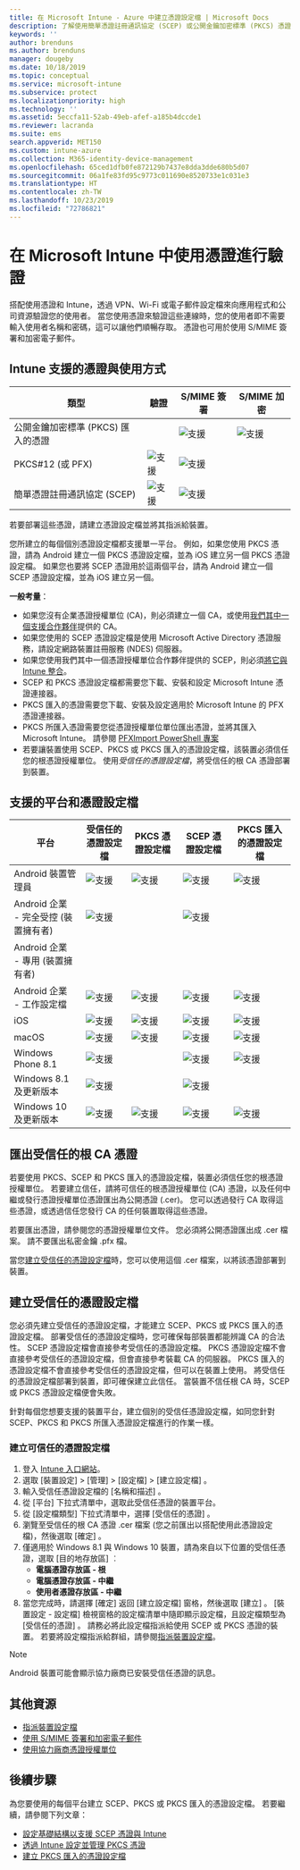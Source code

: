 ```yaml
---
title: 在 Microsoft Intune - Azure 中建立憑證設定檔 | Microsoft Docs
description: 了解使用簡單憑證註冊通訊協定 (SCEP) 或公開金鑰加密標準 (PKCS) 憑證和憑證設定檔搭配 Microsoft Intune。
keywords: ''
author: brenduns
ms.author: brenduns
manager: dougeby
ms.date: 10/18/2019
ms.topic: conceptual
ms.service: microsoft-intune
ms.subservice: protect
ms.localizationpriority: high
ms.technology: ''
ms.assetid: 5eccfa11-52ab-49eb-afef-a185b4dccde1
ms.reviewer: lacranda
ms.suite: ems
search.appverid: MET150
ms.custom: intune-azure
ms.collection: M365-identity-device-management
ms.openlocfilehash: 65ced1dfb0fe872129b7437e8dda3dde680b5d07
ms.sourcegitcommit: 06a1fe83fd95c9773c011690e8520733e1c031e3
ms.translationtype: HT
ms.contentlocale: zh-TW
ms.lasthandoff: 10/23/2019
ms.locfileid: "72786821"
---
```

# <a name="use-certificates-for-authentication-in-microsoft-intune"></a>在 Microsoft Intune 中使用憑證進行驗證  

搭配使用憑證和 Intune，透過 VPN、Wi-Fi 或電子郵件設定檔來向應用程式和公司資源驗證您的使用者。 當您使用憑證來驗證這些連線時，您的使用者即不需要輸入使用者名稱和密碼，這可以讓他們順暢存取。 憑證也可用於使用 S/MIME 簽署和加密電子郵件。

## <a name="intune-supported-certificates-and-usage"></a>Intune 支援的憑證與使用方式
| 類型              | 驗證 | S/MIME 簽署 | S/MIME 加密  |
|--|--|--|--|
| 公開金鑰加密標準 (PKCS) 匯入的憑證 |  | ![支援](./media/certificates-configure/green-check.png) | ![支援](./media/certificates-configure/green-check.png)|
| PKCS#12 (或 PFX)    | ![支援](./media/certificates-configure/green-check.png) | ![支援](./media/certificates-configure/green-check.png) |  |
| 簡單憑證註冊通訊協定 (SCEP)  | ![支援](./media/certificates-configure/green-check.png) | ![支援](./media/certificates-configure/green-check.png) | |

若要部署這些憑證，請建立憑證設定檔並將其指派給裝置。  

您所建立的每個個別憑證設定檔都支援單一平台。 例如，如果您使用 PKCS 憑證，請為 Android 建立一個 PKCS 憑證設定檔，並為 iOS 建立另一個 PKCS 憑證設定檔。 如果您也要將 SCEP 憑證用於這兩個平台，請為 Android 建立一個 SCEP 憑證設定檔，並為 iOS 建立另一個。  

**一般考量**：  
- 如果您沒有企業憑證授權單位 (CA)，則必須建立一個 CA，或使用[我們其中一個支援合作夥伴](certificate-authority-add-scep-overview.md#third-party-certification-authority-partners)提供的 CA。
- 如果您使用的 SCEP 憑證設定檔是使用 Microsoft Active Directory 憑證服務，請設定網路裝置註冊服務 (NDES) 伺服器。
- 如果您使用我們其中一個憑證授權單位合作夥伴提供的 SCEP，則必須[將它與 Intune 整合](certificate-authority-add-scep-overview.md#set-up-third-party-ca-integration)。
- SCEP 和 PKCS 憑證設定檔都需要您下載、安裝和設定 Microsoft Intune 憑證連接器。 
- PKCS 匯入的憑證需要您下載、安裝及設定適用於 Microsoft Intune 的 PFX 憑證連接器。
- PKCS 所匯入憑證需要您從憑證授權單位單位匯出憑證，並將其匯入 Microsoft Intune。 請參閱 [PFXImport PowerShell 專案](https://github.com/Microsoft/Intune-Resource-Access/tree/develop/src/PFXImportPowershell)
- 若要讓裝置使用 SCEP、PKCS 或 PKCS 匯入的憑證設定檔，該裝置必須信任您的根憑證授權單位。 使用*受信任的憑證設定檔*，將受信任的根 CA 憑證部署到裝置。  

## <a name="supported-platforms-and-certificate-profiles"></a>支援的平台和憑證設定檔  
| 平台              | 受信任的憑證設定檔 | PKCS 憑證設定檔 | SCEP 憑證設定檔 | PKCS 匯入的憑證設定檔  |
|--|--|--|--|---|
| Android 裝置管理員 | ![支援](./media/certificates-configure/green-check.png) | ![支援](./media/certificates-configure/green-check.png) | ![支援](./media/certificates-configure/green-check.png)|  ![支援](./media/certificates-configure/green-check.png) |
| Android 企業 <br> - 完全受控 (裝置擁有者)   | ![支援](./media/certificates-configure/green-check.png) |   | ![支援](./media/certificates-configure/green-check.png) |   |
| Android 企業 <br> - 專用 (裝置擁有者)   |  |   |  |   |
| Android 企業 <br> - 工作設定檔    | ![支援](./media/certificates-configure/green-check.png) | ![支援](./media/certificates-configure/green-check.png) | ![支援](./media/certificates-configure/green-check.png) | ![支援](./media/certificates-configure/green-check.png) |
| iOS                   | ![支援](./media/certificates-configure/green-check.png) | ![支援](./media/certificates-configure/green-check.png) | ![支援](./media/certificates-configure/green-check.png) | ![支援](./media/certificates-configure/green-check.png) |
| macOS                 | ![支援](./media/certificates-configure/green-check.png) |  ![支援](./media/certificates-configure/green-check.png) |![支援](./media/certificates-configure/green-check.png)|![支援](./media/certificates-configure/green-check.png)|
| Windows Phone 8.1     |![支援](./media/certificates-configure/green-check.png)  |  | ![支援](./media/certificates-configure/green-check.png)| ![支援](./media/certificates-configure/green-check.png) |
| Windows 8.1 及更新版本 |![支援](./media/certificates-configure/green-check.png)  |  |![支援](./media/certificates-configure/green-check.png) |   |
| Windows 10 及更新版本  | ![支援](./media/certificates-configure/green-check.png) | ![支援](./media/certificates-configure/green-check.png) | ![支援](./media/certificates-configure/green-check.png) | ![支援](./media/certificates-configure/green-check.png) |

## <a name="export-the-trusted-root-ca-certificate"></a>匯出受信任的根 CA 憑證  
若要使用 PKCS、SCEP 和 PKCS 匯入的憑證設定檔，裝置必須信任您的根憑證授權單位。 若要建立信任，請將可信任的根憑證授權單位 (CA) 憑證，以及任何中繼或發行憑證授權單位憑證匯出為公開憑證 (.cer)。 您可以透過發行 CA 取得這些憑證，或透過信任您發行 CA 的任何裝置取得這些憑證。  

若要匯出憑證，請參閱您的憑證授權單位文件。 您必須將公開憑證匯出成 .cer 檔案。  請不要匯出私密金鑰 .pfx 檔。  

當您[建立受信任的憑證設定檔](#create-trusted-certificate-profiles)時，您可以使用這個 .cer 檔案，以將該憑證部署到裝置。  

## <a name="create-trusted-certificate-profiles"></a>建立受信任的憑證設定檔  
您必須先建立受信任的憑證設定檔，才能建立 SCEP、PKCS 或 PKCS 匯入的憑證設定檔。 部署受信任的憑證設定檔時，您可確保每部裝置都能辨識 CA 的合法性。 SCEP 憑證設定檔會直接參考受信任的憑證設定檔。 PKCS 憑證設定檔不會直接參考受信任的憑證設定檔，但會直接參考裝載 CA 的伺服器。 PKCS 匯入的憑證設定檔不會直接參考受信任的憑證設定檔，但可以在裝置上使用。 將受信任的憑證設定檔部署到裝置，即可確保建立此信任。 當裝置不信任根 CA 時，SCEP 或 PKCS 憑證設定檔便會失敗。  

針對每個您想要支援的裝置平台，建立個別的受信任憑證設定檔，如同您針對 SCEP、PKCS 和 PKCS 所匯入憑證設定檔進行的作業一樣。  


### <a name="to-create-a-trusted-certificate-profile"></a>建立可信任的憑證設定檔  

1. 登入 [Intune 入口網站](https://aka.ms/intuneportal)。  
2. 選取 [裝置設定]   > [管理]   > [設定檔]   > [建立設定檔]  。  
3. 輸入受信任憑證設定檔的 [名稱和描述]  。  
4. 從 [平台]  下拉式清單中，選取此受信任憑證的裝置平台。  
5. 從 [設定檔類型]  下拉式清單中，選擇 [受信任的憑證]  。  
6. 瀏覽至受信任的根 CA 憑證 .cer 檔案 (您之前匯出以搭配使用此憑證設定檔)，然後選取 [確定]  。  
7. 僅適用於 Windows 8.1 與 Windows 10 裝置，請為來自以下位置的受信任憑證，選取 [目的地存放區]  ︰  
   - **電腦憑證存放區 - 根**
   - **電腦憑證存放區 - 中繼**
   - **使用者憑證存放區 - 中繼**
8. 當您完成時，請選擇 [確定]  返回 [建立設定檔]  窗格，然後選取 [建立]  。
[裝置設定 - 設定檔]  檢視窗格的設定檔清單中隨即顯示設定檔，且設定檔類型為 [受信任的憑證]  。  請務必將此設定檔指派給使用 SCEP 或 PKCS 憑證的裝置。 若要將設定檔指派給群組，請參閱[指派裝置設定檔](../configuration/device-profile-assign.md)。

> [!NOTE]  
> Android 裝置可能會顯示協力廠商已安裝受信任憑證的訊息。  

## <a name="additional-resources"></a>其他資源  
- [指派裝置設定檔](../configuration/device-profile-assign.md)  
- [使用 S/MIME 簽署和加密電子郵件](certificates-s-mime-encryption-sign.md)  
- [使用協力廠商憑證授權單位](certificate-authority-add-scep-overview.md)  

## <a name="next-steps"></a>後續步驟  
為您要使用的每個平台建立 SCEP、PKCS 或 PKCS 匯入的憑證設定檔。 若要繼續，請參閱下列文章：  
- [設定基礎結構以支援 SCEP 憑證與 Intune](certificates-scep-configure.md)  
- [透過 Intune 設定並管理 PKCS 憑證](certficates-pfx-configure.md)  
- [建立 PKCS 匯入的憑證設定檔](certificates-imported-pfx-configure.md#create-a-pkcs-imported-certificate-profile)  

